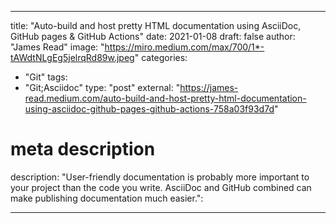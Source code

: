 
--- 

title: "Auto-build and host pretty HTML documentation using AsciiDoc, GitHub pages & GitHub Actions"
date: 2021-01-08
draft: false
author: "James Read"
image: "https://miro.medium.com/max/700/1*-tAWdtNLgEg5jelrqRd89w.jpeg"
categories:
- "Git"
tags:
- "Git;Asciidoc"
type: "post"
external: "https://james-read.medium.com/auto-build-and-host-pretty-html-documentation-using-asciidoc-github-pages-github-actions-758a03f93d7d"
# meta description
description: "User-friendly documentation is probably more important to your project than the code you write. AsciiDoc and GitHub combined can make publishing documentation much easier.":

---
